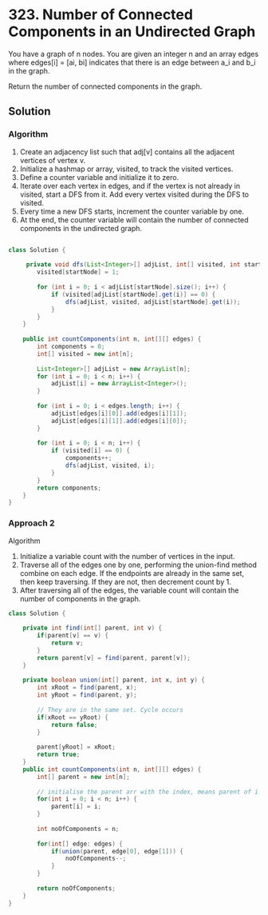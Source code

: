 # 323. Number of Connected Components in an Undirected Graph

You have a graph of n nodes. You are given an integer n and an array edges where edges[i] = [ai, bi] indicates that there is an edge between a_i and b_i in the graph.

Return the number of connected components in the graph.


## Solution
### Algorithm

1. Create an adjacency list such that adj[v] contains all the adjacent vertices of vertex v.
2. Initialize a hashmap or array, visited, to track the visited vertices.
3. Define a counter variable and initialize it to zero.
4. Iterate over each vertex in edges, and if the vertex is not already in visited, start a DFS from it. Add every vertex visited during the DFS to visited.
5. Every time a new DFS starts, increment the counter variable by one.
6. At the end, the counter variable will contain the number of connected components in the undirected graph.

```java

class Solution {
    
     private void dfs(List<Integer>[] adjList, int[] visited, int startNode) {
        visited[startNode] = 1;
         
        for (int i = 0; i < adjList[startNode].size(); i++) {
            if (visited[adjList[startNode].get(i)] == 0) {
                dfs(adjList, visited, adjList[startNode].get(i));
            }
        }
    }
    
    public int countComponents(int n, int[][] edges) {
        int components = 0;
        int[] visited = new int[n];
        
        List<Integer>[] adjList = new ArrayList[n]; 
        for (int i = 0; i < n; i++) {
            adjList[i] = new ArrayList<Integer>();
        }
        
        for (int i = 0; i < edges.length; i++) {
            adjList[edges[i][0]].add(edges[i][1]);
            adjList[edges[i][1]].add(edges[i][0]);
        }
        
        for (int i = 0; i < n; i++) {
            if (visited[i] == 0) {
                components++;
                dfs(adjList, visited, i);
            }
        }
        return components;
    }
}

```


### Approach 2

Algorithm

1. Initialize a variable count with the number of vertices in the input.
2. Traverse all of the edges one by one, performing the union-find method combine on each edge. If the endpoints are already in the same set, then keep traversing. If they are not, then decrement count by 1.
3. After traversing all of the edges, the variable count will contain the number of components in the graph.

```java
class Solution {
    
    private int find(int[] parent, int v) {
        if(parent[v] == v) {
            return v;
        }
        return parent[v] = find(parent, parent[v]);
    }
    
    private boolean union(int[] parent, int x, int y) {
        int xRoot = find(parent, x);
        int yRoot = find(parent, y);
        
        // They are in the same set. Cycle occurs
        if(xRoot == yRoot) {
            return false;
        } 
        
        parent[yRoot] = xRoot;
        return true;
    }
    public int countComponents(int n, int[][] edges) {
        int[] parent = new int[n];
        
        // initialise the parent arr with the index, means parent of i is the index 'i' itself
        for(int i = 0; i < n; i++) {
            parent[i] = i;
        }
        
        int noOfComponents = n;
        
        for(int[] edge: edges) {
            if(union(parent, edge[0], edge[1])) {
                noOfComponents--;
            }
        }
        
        return noOfComponents;
    }
}
```


